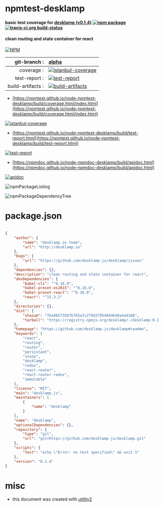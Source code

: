 # npmtest-desklamp

#### basic test coverage for  [desklamp (v0.1.4)](https://github.com/desklamp-js/desklamp#readme)  [![npm package](https://img.shields.io/npm/v/npmtest-desklamp.svg?style=flat-square)](https://www.npmjs.org/package/npmtest-desklamp) [![travis-ci.org build-status](https://api.travis-ci.org/npmtest/node-npmtest-desklamp.svg)](https://travis-ci.org/npmtest/node-npmtest-desklamp)

#### clean routing and state container for react

[![NPM](https://nodei.co/npm/desklamp.png?downloads=true&downloadRank=true&stars=true)](https://www.npmjs.com/package/desklamp)

| git-branch : | [alpha](https://github.com/npmtest/node-npmtest-desklamp/tree/alpha)|
|--:|:--|
| coverage : | [![istanbul-coverage](https://npmtest.github.io/node-npmtest-desklamp/build/coverage.badge.svg)](https://npmtest.github.io/node-npmtest-desklamp/build/coverage.html/index.html)|
| test-report : | [![test-report](https://npmtest.github.io/node-npmtest-desklamp/build/test-report.badge.svg)](https://npmtest.github.io/node-npmtest-desklamp/build/test-report.html)|
| build-artifacts : | [![build-artifacts](https://npmtest.github.io/node-npmtest-desklamp/glyphicons_144_folder_open.png)](https://github.com/npmtest/node-npmtest-desklamp/tree/gh-pages/build)|

- [https://npmtest.github.io/node-npmtest-desklamp/build/coverage.html/index.html](https://npmtest.github.io/node-npmtest-desklamp/build/coverage.html/index.html)

[![istanbul-coverage](https://npmtest.github.io/node-npmtest-desklamp/build/screenCapture.buildCi.browser.%252Ftmp%252Fbuild%252Fcoverage.lib.html.png)](https://npmtest.github.io/node-npmtest-desklamp/build/coverage.html/index.html)

- [https://npmtest.github.io/node-npmtest-desklamp/build/test-report.html](https://npmtest.github.io/node-npmtest-desklamp/build/test-report.html)

[![test-report](https://npmtest.github.io/node-npmtest-desklamp/build/screenCapture.buildCi.browser.%252Ftmp%252Fbuild%252Ftest-report.html.png)](https://npmtest.github.io/node-npmtest-desklamp/build/test-report.html)

- [https://npmdoc.github.io/node-npmdoc-desklamp/build/apidoc.html](https://npmdoc.github.io/node-npmdoc-desklamp/build/apidoc.html)

[![apidoc](https://npmdoc.github.io/node-npmdoc-desklamp/build/screenCapture.buildCi.browser.%252Ftmp%252Fbuild%252Fapidoc.html.png)](https://npmdoc.github.io/node-npmdoc-desklamp/build/apidoc.html)

![npmPackageListing](https://npmtest.github.io/node-npmtest-desklamp/build/screenCapture.npmPackageListing.svg)

![npmPackageDependencyTree](https://npmtest.github.io/node-npmtest-desklamp/build/screenCapture.npmPackageDependencyTree.svg)



# package.json

```json

{
    "author": {
        "name": "desklamp.io team",
        "url": "http://desklamp.io"
    },
    "bugs": {
        "url": "https://github.com/desklamp-js/desklamp/issues"
    },
    "dependencies": {},
    "description": "clean routing and state container for react",
    "devDependencies": {
        "babel-cli": "^6.16.0",
        "babel-preset-es2015": "^6.16.0",
        "babel-preset-react": "^6.16.0",
        "react": "^15.3.2"
    },
    "directories": {},
    "dist": {
        "shasum": "7ba46573587b765a7c279d379549d4648a4a63d6",
        "tarball": "https://registry.npmjs.org/desklamp/-/desklamp-0.1.4.tgz"
    },
    "homepage": "https://github.com/desklamp-js/desklamp#readme",
    "keywords": [
        "react",
        "routing",
        "router",
        "persistant",
        "state",
        "desklamp",
        "redux",
        "react-router",
        "react-router-redux",
        "immutable"
    ],
    "license": "MIT",
    "main": "desklamp.js",
    "maintainers": [
        {
            "name": "desklamp"
        }
    ],
    "name": "desklamp",
    "optionalDependencies": {},
    "repository": {
        "type": "git",
        "url": "git+https://github.com/desklamp-js/desklamp.git"
    },
    "scripts": {
        "test": "echo \"Error: no test specified\" && exit 1"
    },
    "version": "0.1.4"
}
```



# misc
- this document was created with [utility2](https://github.com/kaizhu256/node-utility2)
